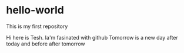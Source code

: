 # hello-world
This is my first repository

Hi here is Tesh. Ia'm fasinated with github
Tomorrow is a new day after today and before after tomorrow
